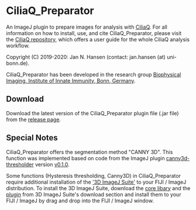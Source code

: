 # CiliaQ_Preparator
An ImageJ plugin to prepare images for analysis with [CiliaQ](https://github.com/hansenjn/CiliaQ). For all information on how to install, use, and cite CiliaQ_Preparator, please visit the [CiliaQ repository](https://github.com/hansenjn/CiliaQ), which offers a user guide for the whole CiliaQ analysis workflow.

Copyright (C) 2019-2020: Jan N. Hansen (contact: jan.hansen (at) uni-bonn.de).

CiliaQ_Preparator has been developed in the research group [Biophysical Imaging, Institute of Innate Immunity, Bonn, Germany](http://www.iii.uni-bonn.de/en/wachten_lab/).

## Download
Download the latest version of the CiliaQ_Preparator plugin file (.jar file) from the [release page](https://github.com/hansenjn/CiliaQ_Preparator/releases).

## Special Notes
CiliaQ_Preparator offers the segmentation method "CANNY 3D". This function was implemented based on code from the ImageJ plugin [canny3d-thresholder](https://github.com/sRassmann/canny3d-thresholder) version [v0.1.0](https://github.com/sRassmann/canny3d-thresholder/releases/tag/0.1.0).

Some functions (Hysteresis thresholding, Canny3D) in CiliaQ_Preparator require additional installation of the ['3D ImageJ Suite'](https://imagejdocu.tudor.lu/plugin/stacks/3d_ij_suite/start) to your FIJI / ImageJ distribution. To install the 3D ImageJ Suite, download the [core libary](https://imagejdocu.tudor.lu/_media/plugin/stacks/3d_ij_suite/mcib3d-core-3.96.jar) and the [plugin](https://imagejdocu.tudor.lu/_media/plugin/stacks/3d_ij_suite/mcib3d_plugins-3.96.jar) from 3D ImageJ Suite's download section and install them to your FIJI / ImageJ by drag and drop into the FIJI / ImageJ window.

